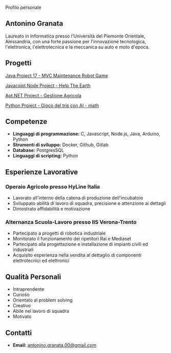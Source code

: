 Profilo personale
## Antonino Granata

Laureato in Informatica presso l'Università del Piemonte Orientale, Alessandria, con una forte passione per l'innovazione tecnologica, l'elettronica, l'elettrotecnica e la meccanica su auto e moto d'epoca.

## Progetti

[Java Project 17 - MVC Maintenance Robot Game](https://github.com/AntoPx/Java-Project-17-MVC-Maintenance-Robot-Game/tree/main/PROGETTO%20JAVA%20-%20Mondo%20Robot)

[Javacsipt Node Project - Help The Earth](https://github.com/AntoPx/Javacsipt-Node-Project-Help-The-Earth)

[Apt.NET Project - Gestione Agricola](https://github.com/AntoPx/Apt.NET-Project-Gestione-Agricola)

[Python Project - Gioco del tris con AI - math](https://github.com/AntoPx/Tris-AI-Python)

## Competenze

* **Linguaggi di programmazione:** C, Javascript, Node.js, Java, Arduino, Python
* **Strumenti di sviluppo:** Docker, Github, Gitlab
* **Database:** PostgresSQL
* **Linguaggi di scripting:** Python

## Esperienze Lavorative

### Operaio Agricolo presso HyLine Italia

* Lavorato all'interno della catena di produzione dell'incubatoio
* Sviluppato abilità di lavoro di squadra, precisione e attenzione ai dettagli
* Dimostrato affidabilità e motivazione

### Alternanza Scuola-Lavoro presso IIS Verona-Trento

* Partecipato a progetti di robotica industriale
* Monitorato il funzionamento dei ripetitori Rai e Mediaset
* Partecipato alla progettazione e installazione di impianti civili ed industriali
* Acquisito esperienza nella vendita al dettaglio di componenti elettrotecnici ed elettronici

## Qualità Personali

* Intraprendente
* Curioso
* Orientato al problem solving
* Creativo
* Abile nel lavoro di squadra
* Motivato

## Contatti

* **Email:** antonino.granata.00@gmail.com
